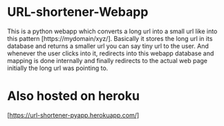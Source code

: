 # URL-shortener-Webapp
This is a python webapp which converts a long url into a small url like into this pattern [https://mydomain/xyz/]. Basically it stores the long url in its database and returns a smaller url you can say tiny url to the user. And whenever the user clicks into it, redirects into this webapp database and mapping is done internally and finally redirects to the actual web page initially the long url was pointing to.

# Also hosted on heroku
[https://url-shortener-pyapp.herokuapp.com/]
